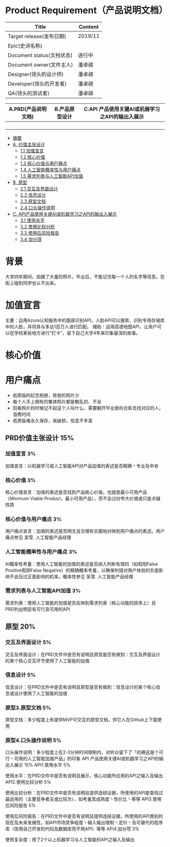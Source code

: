 # Product Requirement（产品说明文档）

| Title                     | Content |
| ------------------------- | ------- |
| Target release(发布日期)  | 2019/11 |
| Epic(史诗名称)            |         |
| Document status(文档状态) | 进行中  |
| Document owner(文件主人)  | 潘卓祺  |
| Designer(领头的设计师)    | 潘卓祺  |
| Developer(领头的开发者)   | 潘卓祺  |
| QA(领头的测试者)          | 潘卓祺  |


| A.PRD(产品说明文档) | B.产品原型设计 | C.API 产品使用关键AI或机器学习之API的输出入展示 |
| ------------------- | -------------- | ----------------------------------------------- |
|                     |                |                                                 |
|                     |                |                                                 |
|                     |                |                                                 |
|                     |                |                                                 |


- [摘要](#摘要)
- [A. 价值主张设计](#价值主张设计)
    - [1.1 加值宣言](#加值宣言)
    - [1.2 核心价值](#核心价值)
    - [1.3 核心价值与用户痛点](#核心价值与用户痛点)
    - [1.4 人工智能概率性与用户痛点](#人工智能概率性与用户痛点)
    - [1.5 需求列表与人工智能API加值](#需求列表与人工智能API加值)
- [B. 原型](#原型)
    - [2.1 交互及界面设计](#交互及界面设计)
    - [2.2 信息设计](#信息设计)
    - [2.3 原型文档](#原型文档)
    - [2.4 口头操作说明](#口头操作说明)
- [C. API产品使用关键AI或机器学习之API的输出入展示](#API产品使用关键AI或机器学习之API的输出入展示)
    - [3.1 使用水平](#使用水平)
    - [3.2 使用比较分析](#使用比较分析)
    - [3.3 使用后风险报告](#使用后风险报告)
    - [3.4 加分项](#加分项)

# 背景
大学四年期间，拍摄了大量的照片。毕业后，不能记住每一个人的名字等信息。在街上碰到同学也认不出来。

# 加值宣言
主要：运用Azure认知服务中的面部识别API。人脸API可以搜索、识别专用存储库中的人脸，并将其与多达1百万人进行匹配。
辅助：运用高德地图API，让用户可以在学校某些地方进行“打卡”，留下自己大学4年来印象最深的故事。

# 核心价值




# 用户痛点
- 纸质版的纪念相册，排放的照片少
- 每个人手上拥有的集体照片都是散乱的、不全
- 回看照片的时候记不起这个人叫什么，需要翻开毕业册的合影去找对应的人。浪费时间
- 纸质版难永久保存，易破损，信息不丰富





## PRD价值主张设计 15%

### 加值宣言 3%
加值宣言：以机器学习或人工智能API对产品加值的表述是否精确丶专业及中肯

### 核心价值 3%
核心价值宣言：加值的表述是否找到产品核心价值，也就是最小可用产品（Minimum Viable Product，最小可用产品），而不会过份夸大价值或只是点缀性质

### 核心价值与用户痛点 3%
用户痛点宣言：加值的表述是否明文且合理有实据地对映到用户痛点的表述。用户痛点参见 吴雪. 人工智能产品经理

### 人工智能概率性与用户痛点 3%
AI概率性考量：使用人工智能的加值的表述是否纳入判断有错的（如假阳False Positive假阴False Negative）的精确概率考量，以确保判错对用户体验的负面影响不会压过正面影响的机率。概率性参见 吴雪. 人工智能产品经理

### 需求列表与人工智能API加值 3%
需求列表：使用人工智能的加值是否反映到需求列表（核心功能的排序上）且PRD列出明显有可行及可用的API



## 原型 20%
### 交互及界面设计 5%

交互及界面设计：在PRD文件中是否有说明且原型是否有做到：交互及界面设计的某个核心交互环节使用了人工智能的加值

### 信息设计 5%

信息设计：在PRD文件中是否有说明且原型是否有做到：信息设计的某个核心信息或设计使用了人工智能的加值
### 原型3.原型文档 5%

原型文档：多少程度上有提供MVP可交互的原型文档，供它人在Github上下载使用
### 原型4.口头操作说明 5%

口头操作说明：多少程度上在2-3分钟时间限制内，对听众留下了「的确这是个可行丶可用的人工智能加值产品」的印象
API 产品使用关键AI或机器学习之API的输出入展示 15%
API1.使用水平 5%

使用水平：在PRD文件中是否有说明且展示，核心功能所应用的API之输入及输出
API2.使用比较分析 5%

使用比较分析：在PRD文件中是否有说明且提供连结证据，所使用的API是查找过最适用的（主要竞争者无或比较次），如考量其成熟度丶性价比丶等等
API3.使用后风险报告 5%

使用后风险报告：在PRD文件中是否有说明且提供连结证据，所使用的API类别的现在及未来发展性，如API市场竞争程度丶输入输出限制丶定价丶及可替代的程序库（改用自己开发的代码及数据库而不用API）等等
API4.加分项 3%

使用复杂度：用了2个以上机器学习与人工智能的API之输入及输出